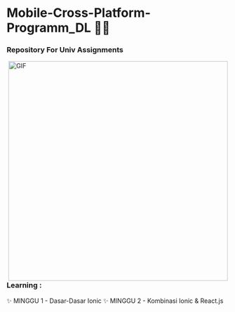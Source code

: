 # Mobile-Cross-Platform-Programm_DL 👨‍💻

### Repository For Univ Assignments

<img hight="400" width="500" alt="GIF" align="right" src="https://filmdaily.co/wp-content/uploads/2020/06/meme-10.gif">

### Learning :
✨ MINGGU 1 - Dasar-Dasar Ionic
✨ MINGGU 2 - Kombinasi Ionic & React.js 
